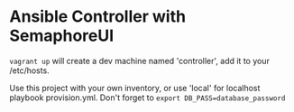 # Ansible Controller with SemaphoreUI

`vagrant up` will create a dev machine named 'controller', add it to your /etc/hosts.

Use this project with your own inventory, or use 'local' for localhost playbook provision.yml.
Don't forget to `export DB_PASS=database_password`

